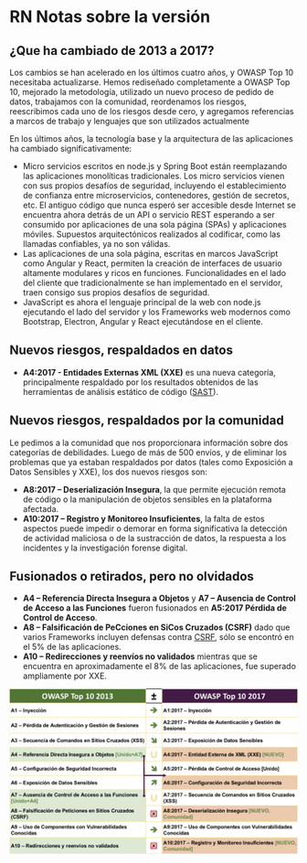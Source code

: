 # RN Notas sobre la versión

## ¿Que ha cambiado de 2013 a 2017?

Los cambios se han acelerado en los últimos cuatro años, y OWASP Top 10 necesitaba actualizarse. Hemos rediseñado completamente a OWASP Top 10, mejorado la metodología, utilizado un nuevo proceso de pedido de datos, trabajamos con la comunidad, reordenamos los riesgos, reescribimos cada uno de los riesgos desde cero, y agregamos referencias a marcos de trabajo y lenguajes que son utilizados actualmente

En los últimos años, la tecnología base y la arquitectura de las aplicaciones ha cambiado significativamente:

- Micro servicios escritos en node.js y Spring Boot están reemplazando las aplicaciones monolíticas tradicionales. Los micro servicios vienen con sus propios desafíos de seguridad, incluyendo el establecimiento de confianza entre microservicios, contenedores, gestión de secretos, etc. El antiguo código que nunca esperó ser accesible desde Internet se encuentra ahora detrás de un API o servicio REST esperando a ser consumido por aplicaciones de una sola página (SPAs) y aplicaciones móviles. Supuestos arquitectónicos realizados al codificar, como las llamadas confiables, ya no son válidas.
- Las aplicaciones de una sola página, escritas en marcos JavaScript como Angular y React, permiten la creación de interfaces de usuario altamente modulares y ricos en funciones. Funcionalidades en el lado del cliente que tradicionalmente se han implementado en el  servidor, traen consigo sus propios desafíos de seguridad.
- JavaScript es ahora el lenguaje principal de la web con node.js ejecutando el lado del servidor y los Frameworks web modernos como Bootstrap, Electron, Angular y React ejecutándose en el cliente.

## Nuevos riesgos, respaldados en datos

- **A4:2017 - Entidades Externas XML (XXE)** es una nueva categoría, principalmente respaldado por los resultados obtenidos de las herramientas de análisis estático de código ([SAST](https://owasp.org/www-community/Source_Code_Analysis_Tools)). 

## Nuevos riesgos, respaldados por la comunidad

Le pedimos a la comunidad que nos proporcionara información sobre dos categorías de debilidades. Luego de más de 500 envíos, y de eliminar los problemas que ya estaban respaldados por datos (tales como Exposición a Datos Sensibles y XXE), los dos nuevos riesgos son: 

- **A8:2017 – Deserialización Insegura**, la que permite ejecución remota de código o la manipulación de objetos sensibles en la plataforma afectada. 
- **A10:2017 – Registro y Monitoreo Insuficientes**, la falta de estos aspectos puede impedir o demorar en forma significativa la detección de actividad maliciosa o de la sustracción de datos, la respuesta a los incidentes y la investigación forense digital.

## Fusionados o retirados, pero no olvidados

- **A4 – Referencia Directa Insegura a Objetos** y **A7 – Ausencia de Control de Acceso a las Funciones** fueron fusionados en **A5:2017 Pérdida de Control de Acceso**.
- **A8 – Falsificación de PeCciones en SiCos Cruzados (CSRF)** dado que varios Frameworks incluyen defensas contra [CSRF](https://owasp.org/www-community/attacks/csrf), sólo se encontró en el 5% de las aplicaciones.
- **A10 – Redirecciones y reenvíos no validados** mientras que se encuentra en aproximadamente el 8% de las aplicaciones, fue superado ampliamente por XXE.

![0x06-release-notes-1](images/0x06-release-notes-1.png)
